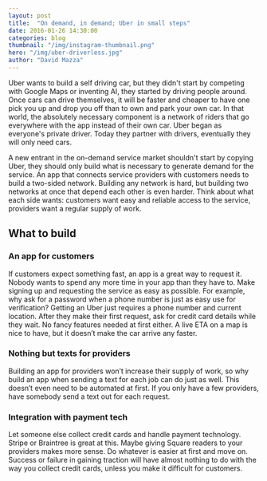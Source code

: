 ```yaml
---
layout: post
title:  "On demand, in demand; Uber in small steps"
date: 2016-01-26 14:30:00
categories: blog
thumbnail: "/img/instagram-thumbnail.png"
hero: "/img/uber-driverless.jpg"
author: "David Mazza"
---
```


Uber wants to build a self driving car, but they didn't start by competing with Google Maps or inventing AI, they started by driving people around. Once cars can drive themselves, it will be faster and cheaper to have one pick you up and drop you off than to own and park your own car. In that world, the absolutely necessary component is a network of riders that go everywhere with the app instead of their own car. Uber began as everyone's private driver. Today they partner with drivers, eventually they will only need cars. 

A new entrant in the on-demand service market shouldn't start by copying Uber, they should only build what is necessary to generate demand for the service. An app that connects service providers with customers needs to build a two-sided network. Building any network is hard, but building two networks at once that depend each other is even harder. Think about what each side wants: customers want easy and reliable access to the service, providers want a regular supply of work.

## What to build

### An app for customers
If customers expect something fast, an app is a great way to request it. Nobody wants to spend any more time in your app than they have to. Make signing up and requesting the service as easy as possible. For example, why ask for a password when a phone number is just as easy use for verification? Getting an Uber just requires a phone number and current location. After they make their first request, ask for credit card details while they wait. No fancy features needed at first either. A live ETA on a map is nice to have, but it doesn’t make the car arrive any faster. 

### Nothing but texts for providers
Building an app for providers won’t increase their supply of work, so why build an app when sending a text for each job can do just as well. This doesn’t even need to be automated at first. If you only have a few providers, have somebody send a text out for each request.

### Integration with payment tech
Let someone else collect credit cards and handle payment technology. Stripe or Braintree is great at this. Maybe giving Square readers to your providers makes more sense. Do whatever is easier at first and move on. Success or failure in gaining traction will have almost nothing to do with the way you collect credit cards, unless you make it difficult for customers. 
